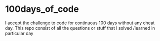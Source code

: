 # 100days_of_code
I accept the challenge to code for continuous 100 days without any cheat day. This repo consist of all the questions or stuff that I solved /learned in particular day 
